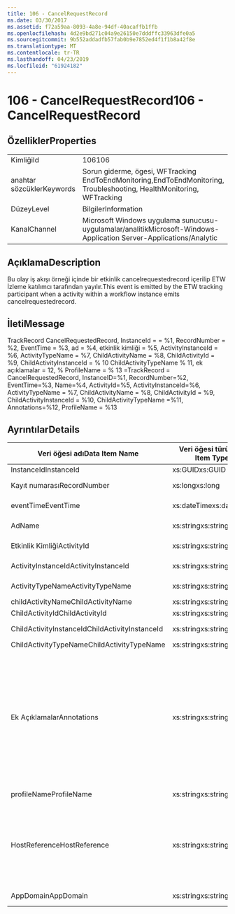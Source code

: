 ```yaml
---
title: 106 - CancelRequestRecord
ms.date: 03/30/2017
ms.assetid: f72a59aa-8093-4a8e-94df-40acaffb1ffb
ms.openlocfilehash: 4d2e9bd271c04a9e26150e7dddffc33963dfe0a5
ms.sourcegitcommit: 9b552addadfb57fab0b9e7852ed4f1f1b8a42f8e
ms.translationtype: MT
ms.contentlocale: tr-TR
ms.lasthandoff: 04/23/2019
ms.locfileid: "61924182"
---
```

# <a name="106---cancelrequestrecord"></a><span data-ttu-id="15ac4-102">106 - CancelRequestRecord</span><span class="sxs-lookup"><span data-stu-id="15ac4-102">106 - CancelRequestRecord</span></span>
## <a name="properties"></a><span data-ttu-id="15ac4-103">Özellikler</span><span class="sxs-lookup"><span data-stu-id="15ac4-103">Properties</span></span>  
  
|||  
|-|-|  
|<span data-ttu-id="15ac4-104">Kimliği</span><span class="sxs-lookup"><span data-stu-id="15ac4-104">Id</span></span>|<span data-ttu-id="15ac4-105">106</span><span class="sxs-lookup"><span data-stu-id="15ac4-105">106</span></span>|  
|<span data-ttu-id="15ac4-106">anahtar sözcükler</span><span class="sxs-lookup"><span data-stu-id="15ac4-106">Keywords</span></span>|<span data-ttu-id="15ac4-107">Sorun giderme, ögesi, WFTracking EndToEndMonitoring,</span><span class="sxs-lookup"><span data-stu-id="15ac4-107">EndToEndMonitoring, Troubleshooting, HealthMonitoring, WFTracking</span></span>|  
|<span data-ttu-id="15ac4-108">Düzey</span><span class="sxs-lookup"><span data-stu-id="15ac4-108">Level</span></span>|<span data-ttu-id="15ac4-109">Bilgiler</span><span class="sxs-lookup"><span data-stu-id="15ac4-109">Information</span></span>|  
|<span data-ttu-id="15ac4-110">Kanal</span><span class="sxs-lookup"><span data-stu-id="15ac4-110">Channel</span></span>|<span data-ttu-id="15ac4-111">Microsoft Windows uygulama sunucusu-uygulamalar/analitik</span><span class="sxs-lookup"><span data-stu-id="15ac4-111">Microsoft-Windows-Application Server-Applications/Analytic</span></span>|  
  
## <a name="description"></a><span data-ttu-id="15ac4-112">Açıklama</span><span class="sxs-lookup"><span data-stu-id="15ac4-112">Description</span></span>  
 <span data-ttu-id="15ac4-113">Bu olay iş akışı örneği içinde bir etkinlik cancelrequestedrecord içerilip ETW İzleme katılımcı tarafından yayılır.</span><span class="sxs-lookup"><span data-stu-id="15ac4-113">This event is emitted by the ETW tracking participant when a activity within a workflow instance emits cancelrequestedrecord.</span></span>  
  
## <a name="message"></a><span data-ttu-id="15ac4-114">İleti</span><span class="sxs-lookup"><span data-stu-id="15ac4-114">Message</span></span>  
 <span data-ttu-id="15ac4-115">TrackRecord CancelRequestedRecord, InstanceId = = %1, RecordNumber = %2, EventTime = %3, ad = %4, etkinlik kimliği = %5, ActivityInstanceId = %6, ActivityTypeName = %7, ChildActivityName = %8, ChildActivityId = %9, ChildActivityInstanceId = % 10 ChildActivityTypeName % 11, ek açıklamalar = 12, % ProfileName = % 13 =</span><span class="sxs-lookup"><span data-stu-id="15ac4-115">TrackRecord = CancelRequestedRecord, InstanceID=%1, RecordNumber=%2, EventTime=%3, Name=%4, ActivityId=%5, ActivityInstanceId=%6, ActivityTypeName = %7, ChildActivityName = %8, ChildActivityId = %9, ChildActivityInstanceId = %10, ChildActivityTypeName =%11, Annotations=%12, ProfileName = %13</span></span>  
  
## <a name="details"></a><span data-ttu-id="15ac4-116">Ayrıntılar</span><span class="sxs-lookup"><span data-stu-id="15ac4-116">Details</span></span>  
  
|<span data-ttu-id="15ac4-117">Veri öğesi adı</span><span class="sxs-lookup"><span data-stu-id="15ac4-117">Data Item Name</span></span>|<span data-ttu-id="15ac4-118">Veri öğesi türü</span><span class="sxs-lookup"><span data-stu-id="15ac4-118">Data Item Type</span></span>|<span data-ttu-id="15ac4-119">Açıklama</span><span class="sxs-lookup"><span data-stu-id="15ac4-119">Description</span></span>|  
|--------------------|--------------------|-----------------|  
|<span data-ttu-id="15ac4-120">InstanceId</span><span class="sxs-lookup"><span data-stu-id="15ac4-120">InstanceId</span></span>|<span data-ttu-id="15ac4-121">xs:GUID</span><span class="sxs-lookup"><span data-stu-id="15ac4-121">xs:GUID</span></span>|<span data-ttu-id="15ac4-122">İş akışı örnek kimliği</span><span class="sxs-lookup"><span data-stu-id="15ac4-122">The instance id for the workflow</span></span>|  
|<span data-ttu-id="15ac4-123">Kayıt numarası</span><span class="sxs-lookup"><span data-stu-id="15ac4-123">RecordNumber</span></span>|<span data-ttu-id="15ac4-124">xs:long</span><span class="sxs-lookup"><span data-stu-id="15ac4-124">xs:long</span></span>|<span data-ttu-id="15ac4-125">Yayılan kaydın sıra numarası</span><span class="sxs-lookup"><span data-stu-id="15ac4-125">The sequence number of the emitted record</span></span>|  
|<span data-ttu-id="15ac4-126">eventTime</span><span class="sxs-lookup"><span data-stu-id="15ac4-126">EventTime</span></span>|<span data-ttu-id="15ac4-127">xs:dateTime</span><span class="sxs-lookup"><span data-stu-id="15ac4-127">xs:dateTime</span></span>|<span data-ttu-id="15ac4-128">Olay gösteriliyordu, UTC zamanı</span><span class="sxs-lookup"><span data-stu-id="15ac4-128">The time in UTC when the event was emitted</span></span>|  
|<span data-ttu-id="15ac4-129">Ad</span><span class="sxs-lookup"><span data-stu-id="15ac4-129">Name</span></span>|<span data-ttu-id="15ac4-130">xs:string</span><span class="sxs-lookup"><span data-stu-id="15ac4-130">xs:string</span></span>|<span data-ttu-id="15ac4-131">İptal işlemi istenen etkinlik adı</span><span class="sxs-lookup"><span data-stu-id="15ac4-131">The name of the activity that requested the cancel operation</span></span>|  
|<span data-ttu-id="15ac4-132">Etkinlik Kimliği</span><span class="sxs-lookup"><span data-stu-id="15ac4-132">ActivityId</span></span>|<span data-ttu-id="15ac4-133">xs:string</span><span class="sxs-lookup"><span data-stu-id="15ac4-133">xs:string</span></span>|<span data-ttu-id="15ac4-134">İptal işlemi istendi. etkinlik kimliği</span><span class="sxs-lookup"><span data-stu-id="15ac4-134">The id of the activity that requested the cancel operation</span></span>|  
|<span data-ttu-id="15ac4-135">ActivityInstanceId</span><span class="sxs-lookup"><span data-stu-id="15ac4-135">ActivityInstanceId</span></span>|<span data-ttu-id="15ac4-136">xs:string</span><span class="sxs-lookup"><span data-stu-id="15ac4-136">xs:string</span></span>|<span data-ttu-id="15ac4-137">İptal işlemi istenen etkinlik örneği kimliği</span><span class="sxs-lookup"><span data-stu-id="15ac4-137">The instance id of the activity that requested the cancel operation</span></span>|  
|<span data-ttu-id="15ac4-138">ActivityTypeName</span><span class="sxs-lookup"><span data-stu-id="15ac4-138">ActivityTypeName</span></span>|<span data-ttu-id="15ac4-139">xs:string</span><span class="sxs-lookup"><span data-stu-id="15ac4-139">xs:string</span></span>|<span data-ttu-id="15ac4-140">İptal işlemi istenen etkinlik türü</span><span class="sxs-lookup"><span data-stu-id="15ac4-140">The type of the activity that requested the cancel operation</span></span>|  
|<span data-ttu-id="15ac4-141">childActivityName</span><span class="sxs-lookup"><span data-stu-id="15ac4-141">ChildActivityName</span></span>|<span data-ttu-id="15ac4-142">xs:string</span><span class="sxs-lookup"><span data-stu-id="15ac4-142">xs:string</span></span>|<span data-ttu-id="15ac4-143">İptal ediliyor etkinliğin adı</span><span class="sxs-lookup"><span data-stu-id="15ac4-143">The name of the activity being canceled</span></span>|  
|<span data-ttu-id="15ac4-144">ChildActivityId</span><span class="sxs-lookup"><span data-stu-id="15ac4-144">ChildActivityId</span></span>|<span data-ttu-id="15ac4-145">xs:string</span><span class="sxs-lookup"><span data-stu-id="15ac4-145">xs:string</span></span>|<span data-ttu-id="15ac4-146">İptal ediliyor etkinliğin kimliği</span><span class="sxs-lookup"><span data-stu-id="15ac4-146">The id of the activity being canceled</span></span>|  
|<span data-ttu-id="15ac4-147">ChildActivityInstanceId</span><span class="sxs-lookup"><span data-stu-id="15ac4-147">ChildActivityInstanceId</span></span>|<span data-ttu-id="15ac4-148">xs:string</span><span class="sxs-lookup"><span data-stu-id="15ac4-148">xs:string</span></span>|<span data-ttu-id="15ac4-149">Örnek kimliği etkinliği iptal ediliyor</span><span class="sxs-lookup"><span data-stu-id="15ac4-149">The instance id of the activity being canceled</span></span>|  
|<span data-ttu-id="15ac4-150">ChildActivityTypeName</span><span class="sxs-lookup"><span data-stu-id="15ac4-150">ChildActivityTypeName</span></span>|<span data-ttu-id="15ac4-151">xs:string</span><span class="sxs-lookup"><span data-stu-id="15ac4-151">xs:string</span></span>|<span data-ttu-id="15ac4-152">İptal ediliyor etkinlik türü</span><span class="sxs-lookup"><span data-stu-id="15ac4-152">The type of the activity being canceled</span></span>|  
|<span data-ttu-id="15ac4-153">Ek Açıklamalar</span><span class="sxs-lookup"><span data-stu-id="15ac4-153">Annotations</span></span>|<span data-ttu-id="15ac4-154">xs:string</span><span class="sxs-lookup"><span data-stu-id="15ac4-154">xs:string</span></span>|<span data-ttu-id="15ac4-155">Bu olay için eklenen ek açıklamalar.</span><span class="sxs-lookup"><span data-stu-id="15ac4-155">The annotations that were added to this event.</span></span>  <span data-ttu-id="15ac4-156">Değerlerini bir xml öğesi biçiminde depolanır \<öğeleri >\< öğe adı "annotationName" type="System.String =" > annotationValue\</item > \< /öğeler >.</span><span class="sxs-lookup"><span data-stu-id="15ac4-156">The values are stored in an xml element in the format \<items>\< item  name = "annotationName" type="System.String">annotationValue\</item>\</items>.</span></span>  <span data-ttu-id="15ac4-157">Dize içeriyorsa hiçbir ek açıklama belirtilirse \<öğeler / >.</span><span class="sxs-lookup"><span data-stu-id="15ac4-157">If no annotations are specified then the string contains \<items/>.</span></span> <span data-ttu-id="15ac4-158">ETW olay boyutu ETW arabellek boyutu veya ETW olayı için en fazla yükü sınırlıdır.</span><span class="sxs-lookup"><span data-stu-id="15ac4-158">The ETW event size is limited by the ETW buffer size or the max payload for an ETW event.</span></span> <span data-ttu-id="15ac4-159">Olay boyutu ETW limitlerini sonra olayı bırakarak ek açıklamalar ve ek açıklama değeri ile değiştirerek kesilmiş \<öğeleri >...  \< /öğeler >.</span><span class="sxs-lookup"><span data-stu-id="15ac4-159">If the size of the event exceeds the ETW limits, then the event is truncated by dropping the annotations and replacing the annotation value with \<items>...\</items>.</span></span>|  
|<span data-ttu-id="15ac4-160">profileName</span><span class="sxs-lookup"><span data-stu-id="15ac4-160">ProfileName</span></span>|<span data-ttu-id="15ac4-161">xs:string</span><span class="sxs-lookup"><span data-stu-id="15ac4-161">xs:string</span></span>|<span data-ttu-id="15ac4-162">Adı veya yayılan bu olay ile sonuçlanan bir izleme profili</span><span class="sxs-lookup"><span data-stu-id="15ac4-162">The name or the tracking profile that resulted in this event being emitted</span></span>|  
|<span data-ttu-id="15ac4-163">HostReference</span><span class="sxs-lookup"><span data-stu-id="15ac4-163">HostReference</span></span>|<span data-ttu-id="15ac4-164">xs:string</span><span class="sxs-lookup"><span data-stu-id="15ac4-164">xs:string</span></span>|<span data-ttu-id="15ac4-165">Bu alan, barındırılan web hizmetleri için hizmet web hiyerarşideki benzersiz olarak tanımlar.</span><span class="sxs-lookup"><span data-stu-id="15ac4-165">For web hosted services, this field uniquely identifies the service in the web hierarchy.</span></span>  <span data-ttu-id="15ac4-166">Biçimi olarak tanımlanan ' Web sitesi adı uygulamanın sanal yolu&#124;hizmet sanal yolu&#124;HizmetAdı ' örnek: ' Varsayılan Web sitesi/CalculatorApplication&#124;/CalculatorService.svc&#124;CalculatorService'</span><span class="sxs-lookup"><span data-stu-id="15ac4-166">Its format is defined as 'Web Site Name Application Virtual Path&#124;Service Virtual Path&#124;ServiceName' Example: 'Default Web Site/CalculatorApplication&#124;/CalculatorService.svc&#124;CalculatorService'</span></span>|  
|<span data-ttu-id="15ac4-167">AppDomain</span><span class="sxs-lookup"><span data-stu-id="15ac4-167">AppDomain</span></span>|<span data-ttu-id="15ac4-168">xs:string</span><span class="sxs-lookup"><span data-stu-id="15ac4-168">xs:string</span></span>|<span data-ttu-id="15ac4-169">AppDomain.CurrentDomain.FriendlyName tarafından döndürülen dize.</span><span class="sxs-lookup"><span data-stu-id="15ac4-169">The string returned by AppDomain.CurrentDomain.FriendlyName.</span></span>|
